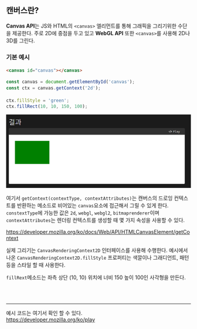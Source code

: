 ## 캔버스란?

**Canvas API**는 JS와 HTML의 `<canvas>` 엘리먼트를 통해 그래픽을 그리기위한 수단을 제공한다. 주로 2D에 중점을 두고 있고 **WebGL API** 또한 `<canvas>`를 사용해 2D나 3D를 그린다.

### 기본 예시

```html
<canvas id="canvas"></canvas>
```

```javascript
const canvas = document.getElementById('canvas');
const ctx = canvas.getContext('2d');

ctx.fillStyle = 'green';
ctx.fillRect(10, 10, 150, 100);
```

![결과](./Image/rec.png)

여기서 `getContext(contextType, contextAttributes)`는 캔버스의 드로잉 컨텍스트를 반환하는 메소드로 비어있는 `canvas`요소에 접근해서 그릴 수 있게 한다. `constextType`에 가능한 값은 `2d`, `webgl`, `webgl2`, `bitmaprenderer`이며 `contextAttributes`는 렌더링 컨텍스트를 생성할 때 몇 가지 속성을 사용할 수 있다.

https://developer.mozilla.org/ko/docs/Web/API/HTMLCanvasElement/getContext

실제 그리기는 `CanvasRenderingContext2D` 인터페이스를 사용해 수행한다.
예시에서 나온 `CanvasRenderingContext2D.fillStyle` 프로퍼티는 색깔이나 그래디언트, 패턴등을 스타일 할 때 사용한다.

`fillRext`메소드는 좌측 상단 (10, 10) 위치에 너비 150 높이 100인 사각형을 만든다.

<br>
<br>

---

예시 코드는 여기서 확인 할 수 있다. <br>
https://developer.mozilla.org/ko/play
